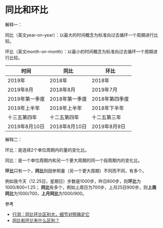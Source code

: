# 同比和环比

解释一：

同比（英文year-on-year）：以最大的时间概念为标准向过去循环一个周期进行比较。

环比（英文month-on-month）：以最小的时间概念为标准向过去循环一个周期进行比较。

| 时间           | 同比           | 环比           |
| -------------- | -------------- | -------------- |
| 2019年         | 2018年         | 2018年         |
| 2019年8月      | 2018年8月      | 2019年7月      |
| 2019年第一季度 | 2018年第一季度 | 2018年第四季度 |
| 2019年上半年   | 2018年上半年   | 2018年下半年   |
| 十三五第四年   | 十二五第四年   | 十二五第三年   |
| 2019年8月10日  | 2018年8月10日  | 2019年8月9日   |

解释二：

环比：是连续2个单位周期内的量的变化比。

同比：是一个单位周期内和另一个更大周期的同一个段周期内的变化比。

**环比**只有一个，**同比**则因参照量（另一个更大周期）不同而不同，有多个。

例如我今天（12.25日，星期日）步数是1000步，昨日800步，则**环比**为 1000/800=1.25；
**同比**有多个，例如上周日为700步，上月25日900步，则**上周同比**为1000/700，**上月同比**为1000/900。

参考

- [行测：同比环比区别大，细节对照搞定它](http://www.offcn.com/gwy/2019/1015/19941.html)
- [同比和环比有什么区别？](https://www.zhihu.com/question/20093545)

